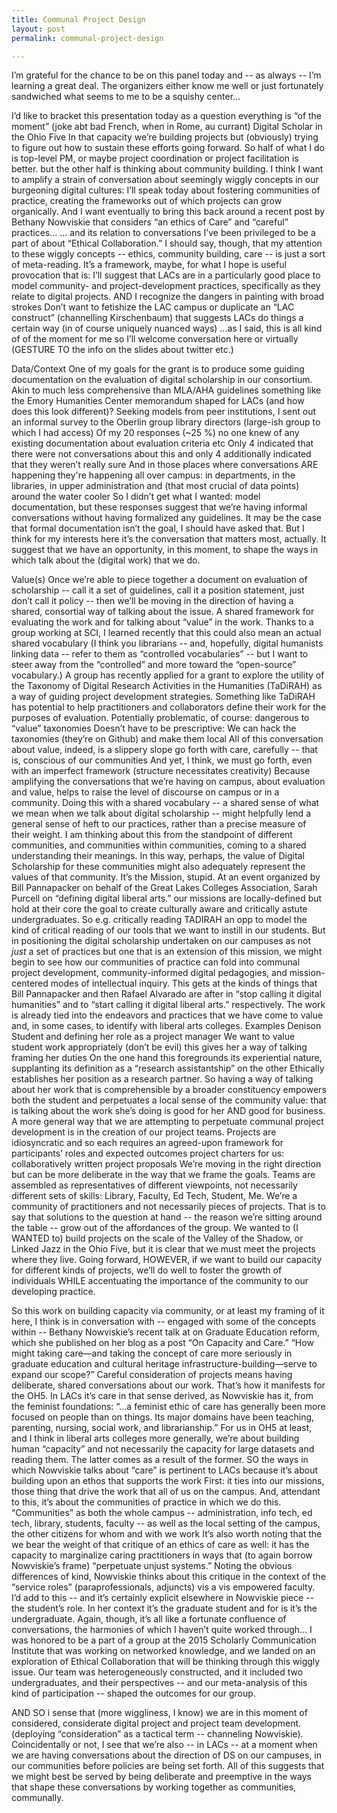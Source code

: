 ```yaml
---
title: Communal Project Design
layout: post
permalink: communal-project-design

---
```


I’m grateful for the chance to be on this panel today and -- as always -- I’m learning a great deal. The organizers either know me well or just fortunately sandwiched what seems to me to be a squishy center... 

I’d like to bracket this presentation today as a question
everything is “of the moment” (joke abt bad French, when in Rome, au currant)
Digital Scholar in the Ohio Five
In that capacity we’re building projects but (obviously) trying to figure out how to sustain these efforts going forward. 
So half of what I do is top-level PM, or maybe project coordination or project facilitation is better.
but the other half is thinking about community building. 
I think I want to amplify a strain of conversation about seemingly wiggly concepts in our burgeoning digital cultures: 
I’ll speak today about fostering communities of practice, creating the frameworks out of which projects can grow organically.
And I want eventually to bring this back around a recent post by Bethany Nowviskie that considers “an ethics of Care” and “careful” practices... 
... and its relation to conversations I’ve been privileged to be a part of about “Ethical Collaboration.” 
I should say, though, that my attention to these wiggly concepts -- ethics, community building, care -- is just a sort of meta-reading.
It’s a framework, maybe, for what I hope is useful provocation 
that is: I’ll suggest that LACs are in a particularly good place to model community- and project-development practices, specifically as they relate to digital projects.
AND I recognize the dangers in painting with broad strokes
Don’t want to fetishize the LAC campus or duplicate an “LAC construct” (channelling Kirschenbaum) that suggests LACs do things a certain way (in of course uniquely nuanced ways)
...as I said, this is all kind of of the moment for me so I’ll welcome conversation here or virtually (GESTURE TO the info on the slides about twitter etc.) 


Data/Context
One of my goals for the grant is to produce some guiding documentation on the evaluation of digital scholarship in our consortium. 
Akin to much less comprehensive than MLA/AHA guidelines
something like the Emory Humanities Center memorandum
shaped for LACs (and how does this look different)?
Seeking models from peer institutions, I sent out an informal survey to the Oberlin group library directors (large-ish group to which I had access)
Of my 20 responses (~25 %) no one knew of any existing documentation about evaluation criteria etc 
Only 4 indicated that there were not conversations about this and only 4 additionally indicated that they weren’t really sure
And in those places where conversations ARE happening they're happening all over campus: in departments, in the libraries, in upper administration and (that most crucial of data points) around the water cooler
So I didn’t get what I wanted: model documentation, but these responses suggest that we’re having informal conversations without having formalized any guidelines. 
It may be the case that formal documentation isn’t the goal, I should have asked that.
But I think for my interests here it’s the conversation that matters most, actually. 
It suggest that we have an opportunity, in this moment, to shape the ways in which talk about the (digital work) that we do.
 
Value(s)
Once we’re able to piece together a document on evaluation of scholarship -- call it a set of guidelines, call it a position statement, just don’t call it policy -- then we’ll be moving in the direction of having a shared, consortial way of talking about the issue. A shared framework for evaluating the work and for talking about “value” in the work.
Thanks to a group working at SCI, I learned recently that this could also mean an actual shared vocabulary
(I think you librarians -- and, hopefully, digital humanists linking data -- refer to them as “controlled vocabularies” -- but I want to steer away from the “controlled” and more toward the “open-source” vocabulary.)
A group has recently applied for a grant to explore the utility of the Taxonomy of Digital Research Activities in the Humanities (TaDiRAH) as a way of guiding project development strategies. 
Something like TaDiRAH has potential to help practitioners and collaborators define their work for the purposes of evaluation.
Potentially problematic, of course: dangerous to “value” taxonomies 
Doesn’t have to be prescriptive: We can hack the taxonomies (they’re on Github) and make them local
All of this conversation about value, indeed, is a slippery slope
go forth with care, carefully -- that is, conscious of our communities
And yet, I think, we must go forth, even with an imperfect framework (structure necessitates creativity)
Because amplifying the conversations that we’re having on campus, about evaluation and value, helps to raise the level of discourse on campus or in a community.
Doing this with a shared vocabulary -- a shared sense of what we mean when we talk about digital scholarship -- might helpfully lend a general sense of heft to our practices, rather than a precise measure of their weight. 
I am thinking about this from the standpoint of different communities, and communities within communities, coming to a shared understanding their meanings. 
In this way, perhaps, the value of Digital Scholarship for these communities might also adequately represent the values of that community. 
It’s the Mission, stupid.
At an event organized by Bill Pannapacker on behalf of the Great Lakes Colleges Association, Sarah Purcell on “defining digital liberal arts.” 
our missions are locally-defined but hold at their core the goal to create culturally aware and critically astute undergraduates.
So e.g. critically reading TADIRAH an opp to model the kind of critical reading of our tools that we want to instill in our students.
But in positioning the digital scholarship undertaken on our campuses as not *just* a set of practices but one that is an extension of this mission, we might begin to see how our communities of practice can fold into communal project development, community-informed digital pedagogies, and mission-centered modes of intellectual inquiry.
This gets at the kinds of things that Bill Pannapacker and then Rafael Alvarado are after in “stop calling it digital humanities” and to “start calling it digital liberal arts.” respectively.
The work is already tied into the endeavors and practices that we have come to value and, in some cases, to identify with liberal arts colleges. 
Examples
Denison Student and defining her role as a project manager
We want to value student work appropriately (don’t be evil)
this gives her a way of talking framing her duties 
On the one hand this foregrounds its experiential nature, supplanting its definition as a “research assistantship”
on the other Ethically establishes her position as a research partner. 
So having a way of talking about her work that is comprehensible by a broader constituency empowers both the student and perpetuates a local sense of the community value: that is talking about the work she’s doing is good for her AND good for business. 
A more general way that we are attempting to perpetuate communal project development is in the creation of our project teams. 
Projects are idiosyncratic and so each requires an agreed-upon framework for participants’ roles and expected outcomes
project charters
for us: collaboratively written project proposals
We’re moving in the right direction but can be more deliberate in the way that we frame the goals. 
Teams are assembled as representatives of different viewpoints, not necessarily different sets of skills: Library, Faculty, Ed Tech, Student, Me. 
We’re a community of practitioners and not necessarily pieces of projects. That is to say that solutions to the question at hand -- the reason we’re sitting around the table -- grow out of the affordances  of the group.
We wanted to (I WANTED to) build projects on the scale of the Valley of the Shadow, or Linked Jazz in the Ohio Five, but it is clear that we must meet the projects where they live. 
Going forward, HOWEVER, if we want to build our capacity for different kinds of projects, we’ll do well to foster the growth of individuals WHILE accentuating the importance of the community to our developing practice.  

So this work on building capacity via community, or at least my framing of it here, I think is in conversation with -- engaged with some of the concepts within -- Bethany Nowviskie’s recent talk at on Graduate Education reform, which she published on her blog as a post “On Capacity and Care.” 
“How might taking care—and taking the concept of care more seriously in graduate education and cultural heritage infrastructure-building—serve to expand our scope?”
Careful consideration of projects means having deliberate, shared conversations about our work. That’s how it manifests for the OH5.
In LACs it’s care in that sense derived, as Nowviskie has it, from the feminist foundations: “...a feminist ethic of care has generally been more focused on people than on things. Its major domains have been teaching, parenting, nursing, social work, and librarianship.”
For us in OH5 at least, and I think in liberal arts colleges more generally, we’re about building human “capacity” and not necessarily the capacity for large datasets and reading them. The latter comes as a result of the former. 
SO the ways in which Nowviskie talks about “care” is pertinent to LACs because it’s about building upon an ethos that supports the work
First: it ties into our missions, those thing that drive the work that all of us on the campus.
And, attendant to this, it’s about the communities of practice in which we do this. “Communities” as both the whole campus -- administration, info tech, ed tech, library, students, faculty -- as well as the local setting of the campus, the other citizens for whom and with we work
It’s also worth noting that the we bear the weight of that critique of an ethics of care as well:  it has the capacity to marginalize caring practitioners in ways that (to again borrow Nowviskie’s frame) “perpetuate unjust systems.”
Noting the obvious differences of kind, Nowviskie thinks about this critique in the context of the “service roles” (paraprofessionals, adjuncts) vis a vis empowered faculty. 
I’d add to this -- and it’s certainly explicit elsewhere in Nowviskie piece -- the student’s role. In her context it’s the graduate student and for is it’s the undergraduate. 
Again, though, it’s all like a fortunate confluence of conversations, the harmonies of which I haven’t quite worked through...
I was honored to be a part of a group at the 2015 Scholarly Communication Institute that was working on networked knowledge, and we landed on an exploration of Ethical Collaboration that will be thinking through this wiggly issue. 
Our team was heterogeneously constructed, and it included two undergraduates, and their perspectives -- and our meta-analysis of this kind of participation -- shaped the outcomes for our group. 

AND SO i sense that (more wiggliness, I know) we are in this moment of considered, considerate digital project and project team development. (deploying “consideration” as a tactical term -- channeling Nowviskie). Coincidentally or not, I see that we’re also -- in LACs -- at a moment when we are having conversations about the direction of DS on our campuses, in our communities before policies are being set forth. All of this suggests that we might best be served by being deliberate and preemptive in the ways that shape these conversations by working together as communities, communally. 



